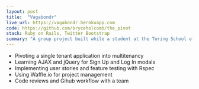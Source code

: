 ```yaml
---
layout: post
title:  "Vagabondr"
live_url: https://vagabondr.herokuapp.com
code: https://github.com/bryceholcomb/the_pivot
stack: Ruby on Rails, Twitter Bootstrap
summary: "A group project built while a student at the Turing School of Software and Design. We were given a legacy code base for a restaurant site and were tasked with turning it into a travel platform for rental homes."
---
```

- Pivoting a single tenant application into multitenancy
- Learning AJAX and jQuery for Sign Up and Log In modals
- Implementing user stories and feature testing with Rspec
- Using Waffle.io for project management
- Code reviews and Gihub workflow with a team
